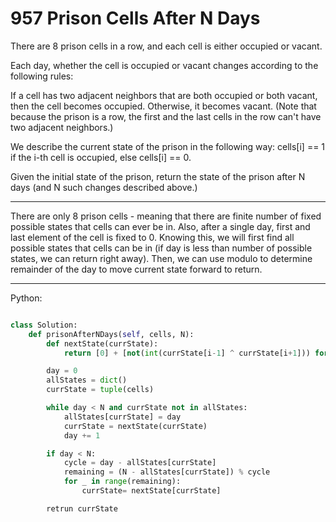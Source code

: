 # 957 Prison Cells After N Days

There are 8 prison cells in a row, and each cell is either occupied or vacant.

Each day, whether the cell is occupied or vacant changes according to the
following rules:

If a cell has two adjacent neighbors that are both occupied or both vacant,
then the cell becomes occupied.
Otherwise, it becomes vacant.
(Note that because the prison is a row, the first and the last cells in the row
can't have two adjacent neighbors.)

We describe the current state of the prison in the following way: cells[i] ==
1 if the i-th cell is occupied, else cells[i] == 0.

Given the initial state of the prison, return the state of the prison after
N days (and N such changes described above.)

---

There are only 8 prison cells - meaning that there are finite number of fixed
possible states that cells can ever be in. Also, after a single day, first and
last element of the cell is fixed to 0. Knowing this, we will first find all
possible states that cells can be in (if day is less than number of possible
states, we can return right away). Then, we can use modulo to determine
remainder of the day to move current state forward to return.

---

Python:

```python

class Solution:
    def prisonAfterNDays(self, cells, N):
        def nextState(currState):
            return [0] + [not(int(currState[i-1] ^ currState[i+1])) for _ in range(1, 7) + [0]

        day = 0
        allStates = dict()
        currState = tuple(cells)

        while day < N and currState not in allStates:
            allStates[currState] = day
            currState = nextState(currState)
            day += 1

        if day < N:
            cycle = day - allStates[currState]
            remaining = (N - allStates[currState]) % cycle
            for _ in range(remaining):
                currState= nextState[currState]

        retrun currState
```
